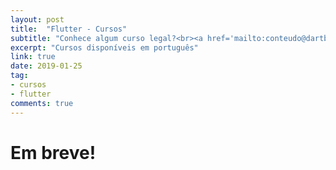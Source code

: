 ```yaml
---
layout: post
title:  "Flutter - Cursos"
subtitle: "Conhece algum curso legal?<br><a href='mailto:conteudo@dartbrasil.com.br' style='font-weight: normal;'>Manda para a gente!</a>"
excerpt: "Cursos disponíveis em português"
link: true
date: 2019-01-25
tag:
- cursos
- flutter
comments: true
---
```



# Em breve!